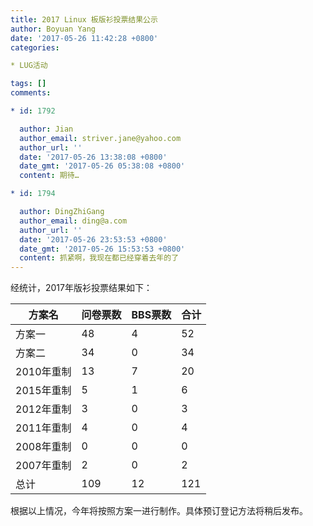 ```yaml
---
title: 2017 Linux 板版衫投票结果公示
author: Boyuan Yang
date: '2017-05-26 11:42:28 +0800'
categories:

* LUG活动

tags: []
comments:

* id: 1792

  author: Jian
  author_email: striver.jane@yahoo.com
  author_url: ''
  date: '2017-05-26 13:38:08 +0800'
  date_gmt: '2017-05-26 05:38:08 +0800'
  content: 期待…

* id: 1794

  author: DingZhiGang
  author_email: ding@a.com
  author_url: ''
  date: '2017-05-26 23:53:53 +0800'
  date_gmt: '2017-05-26 15:53:53 +0800'
  content: 抓紧啊，我现在都已经穿着去年的了
---
```

经统计，2017年版衫投票结果如下：

| 方案名 | 问卷票数 | BBS票数 | 合计 |
|----|----|----|----|
| 方案一 | 48 | 4 | 52 |
| 方案二 | 34 | 0 | 34 |
| 2010年重制 | 13 | 7 | 20 |
| 2015年重制 | 5 | 1 | 6 |
| 2012年重制 | 3 | 0 | 3 |
| 2011年重制 | 4 | 0 | 4 |
| 2008年重制 | 0 | 0 | 0 |
| 2007年重制 | 2 | 0 | 2 |
| 总计 | 109 | 12 | 121 |

根据以上情况，今年将按照方案一进行制作。具体预订登记方法将稍后发布。
